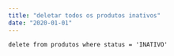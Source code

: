 ```yaml
---
title: "deletar todos os produtos inativos"
date: "2020-01-01"
---
```


<code>delete from produtos
where status = 'INATIVO'
</code>